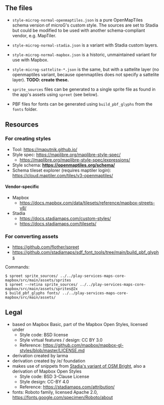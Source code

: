 ## The files

* `style-microg-normal-openmaptiles.json` is a pure OpenMapTiles schema version of microG's custom style. The sources are set to Stadia but could be modified to be used with another schema-compliant vendor, e.g. MapTiler.
* `style-microg-normal-stadia.json` is a variant with Stadia custom layers.
* `style-microg-normal-mapbox.json` is a historic, unmaintained variant for use with Mapbox.
* `style-microg-sattelite-*.json` is the same, but with a sattelite layer (no openmaptiles variant, because openmaptiles does not specify a sattelite layer). **TODO: create these.**

* `sprite_sources` files can be generated to a single sprite file as found in the app's assets using `spreet` (see below).
* PBF files for fonts can be generated using `build_pbf_glyphs` from the `fonts` folder.

## Resources

### For creating styles

* Tool: https://maputnik.github.io/
* Style spec: https://maplibre.org/maplibre-style-spec/
	* https://maplibre.org/maplibre-style-spec/expressions/
* Style schema: **https://openmaptiles.org/schema/**
* Schema tileset explorer (requires maptiler login): https://cloud.maptiler.com/tiles/v3-openmaptiles/

#### Vendor-specific
* Mapbox
    * https://docs.mapbox.com/data/tilesets/reference/mapbox-streets-v8/
* Stadia
    * https://docs.stadiamaps.com/custom-styles/
    * https://docs.stadiamaps.com/tilesets/
    
### For converting assets

* https://github.com/flother/spreet
* https://github.com/stadiamaps/sdf_font_tools/tree/main/build_pbf_glyphs

Commands:

```
$ spreet sprite_sources/ ../../play-services-maps-core-mapbox/src/main/assets/sprites
$ spreet --retina sprite_sources/ ../../play-services-maps-core-mapbox/src/main/assets/sprites@2x
$ build_pbf_glyphs fonts/ ../../play-services-maps-core-mapbox/src/main/assets/
```

## Legal

* based on Mapbox Basic, part of the Mapbox Open Styles, licensed under
    * Style code: BSD license
    * Style virtual features / design: CC BY 3.0
    * Reference: https://github.com/mapbox/mapbox-gl-styles/blob/master/LICENSE.md
* derivation created by larma
* derivation created by /e/ foundation
* makes use of snippets from [Stadia's variant of OSM Bright](https://docs.stadiamaps.com/map-styles/osm-bright/), also a derivation of Mapbox Open Styles
	* Style code: BSD 3-Clause License
	* Style design: CC-BY 4.0
	* Reference: https://stadiamaps.com/attribution/
* fonts: Roboto family, licensed Apache 2.0, https://fonts.google.com/specimen/Roboto/about
